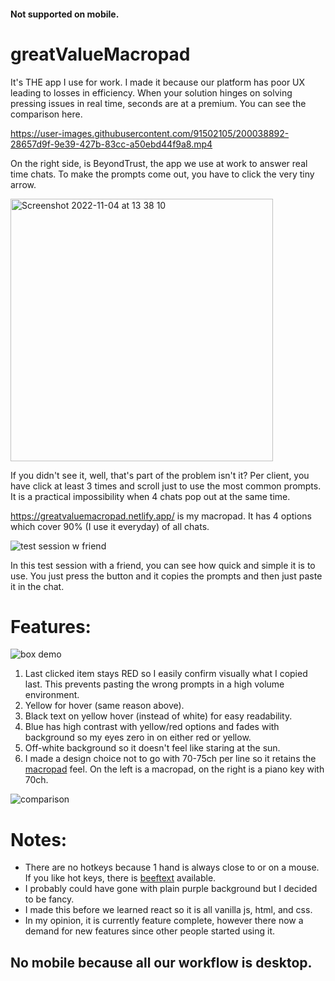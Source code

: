 #### Not supported on mobile.

# greatValueMacropad


It's THE app I use for work. I made it because our platform has poor UX leading to losses in efficiency. When your solution hinges on solving pressing issues in real time, seconds are at a premium. You can see the comparison here.

https://user-images.githubusercontent.com/91502105/200038892-28657d9f-9e39-427b-83cc-a50ebd44f9a8.mp4

On the right side, is BeyondTrust, the app we use at work to answer real time chats. 
To make the prompts come out, you have to click the very tiny arrow. 

<img width="420" alt="Screenshot 2022-11-04 at 13 38 10" src="https://user-images.githubusercontent.com/91502105/200040601-8a813a9e-8bb2-4f56-a163-780224267906.png">

If you didn't see it, well, that's part of the problem isn't it? Per client, you have click at least 3 times
and scroll just to use the most common prompts. It is a practical impossibility when 4 chats pop out at the same time.

https://greatvaluemacropad.netlify.app/ is my macropad. It has 4 options which cover 90% (I use it everyday) of all chats. 

![test session w friend](https://user-images.githubusercontent.com/91502105/200043517-aa71898c-d0d7-428e-b226-25164ca5def7.gif)

In this test session with a friend, you can see how quick and simple it is to use. You just press the button and it copies the prompts and then just paste it in the chat.

# Features:


![box demo](https://user-images.githubusercontent.com/91502105/200045794-a2d4f731-8c65-4bdf-82d1-4c24d0e41eaf.gif)


1. Last clicked item stays RED so I easily confirm visually what I copied last. This prevents pasting the wrong prompts in a high volume environment. 
2. Yellow for hover (same reason above). 
3. Black text on yellow hover (instead of white) for easy readability. 
4. Blue has high contrast with yellow/red options and fades with background so my eyes zero in on either red or yellow. 
5. Off-white background so it doesn't feel like staring at the sun.
6. I made a design choice not to go with 70-75ch per line so it retains the [macropad](https://www.tindie.com/products/dekuNukem/duckypad-do-it-all-mechanical-macropad/) feel. On the left is a macropad, on the right is a piano key with 70ch.

![comparison](https://user-images.githubusercontent.com/91502105/200047751-f0d1bc88-4cec-4654-8b5c-c8f0bf22a812.png)

# Notes: 


- There are no hotkeys because 1 hand is always close to or on a mouse. If you like hot keys, there is  [beeftext](https://beeftext.org/) available.
- I probably could have gone with plain purple background but I decided to be fancy. 
- I made this before we learned react so it is all vanilla js, html, and css.
- In my opinion, it is currently feature complete, however there now a demand for new features since other people started using it.

## No mobile because all our workflow is desktop.
